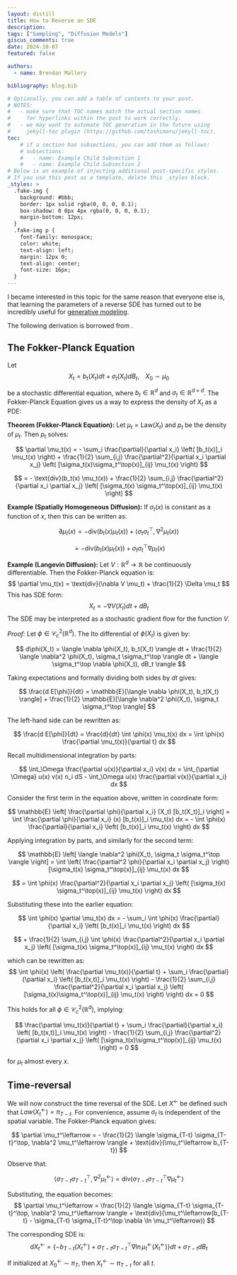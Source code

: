 ```yaml
---
layout: distill
title: How to Reverse an SDE
description:
tags: ["Sampling", "Diffusion Models"]
giscus_comments: true
date: 2024-10-07
featured: false

authors:
  - name: Brendan Mallery

bibliography: blog.bib

# Optionally, you can add a table of contents to your post.
# NOTES:
#   - make sure that TOC names match the actual section names
#     for hyperlinks within the post to work correctly.
#   - we may want to automate TOC generation in the future using
#     jekyll-toc plugin (https://github.com/toshimaru/jekyll-toc).
toc:
    # if a section has subsections, you can add them as follows:
    # subsections:
    #   - name: Example Child Subsection 1
    #   - name: Example Child Subsection 2
# Below is an example of injecting additional post-specific styles.
# If you use this post as a template, delete this _styles block.
_styles: >
  .fake-img {
    background: #bbb;
    border: 1px solid rgba(0, 0, 0, 0.1);
    box-shadow: 0 0px 4px rgba(0, 0, 0, 0.1);
    margin-bottom: 12px;
  }
  .fake-img p {
    font-family: monospace;
    color: white;
    text-align: left;
    margin: 12px 0;
    text-align: center;
    font-size: 16px;
  }
---
```

I became interested in this topic for the same reason that everyone else is, that learning the parameters of a reverse SDE has turned out to be incredibly useful for [generative modeling](https://en.wikipedia.org/wiki/Diffusion_model). 

The following derivation is borrowed from <d-cite key="sarkka2019applied"></d-cite>. 

## The Fokker-Planck Equation

Let 
 $$ X_t = b_t(X_t)dt + \sigma_t(X_t)dB_t, \; \; \; \; X_0 \sim \mu_0 $$
 
be a stochastic differential equation, where $b_t \in \mathbb{R}^d$ and $\sigma_t \in \mathbb{R}^{d \times d}$. The Fokker-Planck Equation gives us a way to express the density of $X_t$ as a PDE:
  
**Theorem (Fokker-Planck Equation):** Let $\mu_t = \text{Law}(X_t)$ and $p_t$ be the density of $\mu_t$. Then $p_t$ solves: 
   
$$ \partial \mu_t(x) = - \sum_i \frac{\partial}{\partial x_i} \left( [b_t(x)]_i \mu_t(x) \right) + \frac{1}{2} \sum_{i,j} \frac{\partial^2}{\partial x_i \partial x_j} \left( [\sigma_t(x)\sigma_t^\top(x)]_{ij} \mu_t(x) \right) $$
   
$$ = - \text{div}(b_t(x) \mu_t(x)) + \frac{1}{2} \sum_{i,j} \frac{\partial^2}{\partial x_i \partial x_j} \left( [\sigma_t(x) \sigma_t^\top(x)]_{ij} \mu_t(x) \right) $$
  
  
**Example (Spatially Homogeneous Diffusion):** If $\sigma_t(x)$ is constant as a function of $x$, then this can be written as: 
  
$$ \partial \mu_t(x) = - \text{div}(b_t(x) \mu_t(x)) + \langle \sigma_t \sigma_t^\top, \nabla^2 \mu_t(x) \rangle $$

$$ = - \text{div}(b_t(x)\mu_t(x)) + \sigma_t \sigma_t^\top \nabla \mu_t(x) $$
   
**Example (Langevin Diffusion):** Let $V: \mathbb{R}^d \rightarrow \mathbb{R}$ be continuously differentiable. Then the Fokker-Planck equation is: $$ \partial \mu_t(x) = \text{div}(\nabla V \mu_t) + \frac{1}{2} \Delta \mu_t $$ This has SDE form: $$ X_t = -\nabla V(X_t) dt + dB_t $$ The SDE may be interpreted as a stochastic gradient flow for the function $V$. 
  
*Proof:* Let $\phi \in \mathcal{C}_c^2(\mathbb{R}^d)$. The Ito differential of $\phi(X_t)$ is given by: 
  
$$ d\phi(X_t) = \langle \nabla \phi(X_t), b_t(X_t) \rangle dt + \frac{1}{2} \langle \nabla^2 \phi(X_t), \sigma_t \sigma_t^\top \rangle dt + \langle \sigma_t^\top \nabla \phi(X_t), dB_t \rangle $$
  
Taking expectations and formally dividing both sides by $dt$ gives: 
   
$$ \frac{d E[\phi]}{dt} = \mathbb{E}[\langle \nabla \phi(X_t), b_t(X_t) \rangle] + \frac{1}{2} \mathbb{E}[\langle \nabla^2 \phi(X_t), \sigma_t \sigma_t^\top \rangle] $$
   
The left-hand side can be rewritten as: 
  
$$ \frac{d E[\phi]}{dt} = \frac{d}{dt} \int \phi(x) \mu_t(x) dx = \int \phi(x) \frac{\partial \mu_t(x)}{\partial t} dx $$
  
Recall multidimensional integration by parts: 
   
$$ \int_\Omega \frac{\partial u(x)}{\partial x_i} v(x) dx = \int_{\partial \Omega} u(x) v(x) n_i dS - \int_\Omega u(x) \frac{\partial v(x)}{\partial x_i} dx $$
   
Consider the first term in the equation above, written in coordinate form: 
  
$$ \mathbb{E} \left[ \frac{\partial \phi}{\partial x_i} (X_t) [b_t(X_t)]_i \right] = \int \frac{\partial \phi}{\partial x_i} (x) [b_t(x)]_i \mu_t(x) dx = - \int \phi(x) \frac{\partial}{\partial x_i} \left( [b_t(x)]_i \mu_t(x) \right) dx $$
  
Applying integration by parts, and similarly for the second term: 
   
$$ \mathbb{E} \left[ \langle \nabla^2 \phi(X_t), \sigma_t \sigma_t^\top \rangle \right] = \int \left( \frac{\partial^2 \phi}{\partial x_i \partial x_j} \right) [\sigma_t(x) \sigma_t^\top(x)]_{ij} \mu_t(x) dx $$

$$ = \int \phi(x) \frac{\partial^2}{\partial x_i \partial x_j} \left( [\sigma_t(x) \sigma_t^\top(x)]_{ij} \mu_t(x) \right) dx $$

Substituting these into the earlier equation: 

$$ \int \phi(x) \partial \mu_t(x) dx = - \sum_i \int \phi(x) \frac{\partial}{\partial x_i} \left( [b_t(x)]_i \mu_t(x) \right) dx $$


$$ + \frac{1}{2} \sum_{i,j} \int \phi(x) \frac{\partial^2}{\partial x_i \partial x_j} \left( [\sigma_t(x) \sigma_t^\top(x)]_{ij} \mu_t(x) \right) dx $$

which can be rewritten as: 
$$ \int \phi(x) \left( \frac{\partial \mu_t(x)}{\partial t} + \sum_i \frac{\partial}{\partial x_i} \left( [b_t(x,t)]_i \mu_t(x) \right) - \frac{1}{2} \sum_{i,j} \frac{\partial^2}{\partial x_i \partial x_j} \left( [\sigma_t(x)\sigma_t^\top(x)]_{ij} \mu_t(x) \right) \right) dx = 0 $$

This holds for all $\phi \in \mathcal{C}_c^2(\mathbb{R}^d)$, implying: 

$$ \frac{\partial \mu_t(x)}{\partial t} + \sum_i \frac{\partial}{\partial x_i} \left( [b_t(x,t)]_i \mu_t(x) \right) - \frac{1}{2} \sum_{i,j} \frac{\partial^2}{\partial x_i \partial x_j} \left( [\sigma_t(x)\sigma_t^\top(x)]_{ij} \mu_t(x) \right) = 0 $$

for $\mu_t$ almost every $x$. 

## Time-reversal

We will now construct the time reversal of the SDE. Let $X^\leftarrow$ be defined such that $Law(X_t^\leftarrow) = \pi_{T-t}$. For convenience, assume $\sigma_t$ is independent of the spatial variable. The Fokker-Planck equation gives: 

$$ \partial \mu_t^\leftarrow = - \frac{1}{2} \langle \sigma_{T-t} \sigma_{T-t}^\top, \nabla^2 \mu_t^\leftarrow \rangle + \text{div}(\mu_t^\leftarrow b_{T-t}) $$

Observe that: 

$$ \langle \sigma_{T-t} \sigma_{T-t}^\top, \nabla^2 \mu_t^\leftarrow \rangle = \text{div}(\sigma_{T-t} \sigma_{T-t}^\top \nabla \mu_t^\leftarrow) $$

Substituting, the equation becomes: 
$$ \partial \mu_t^\leftarrow = \frac{1}{2} \langle \sigma_{T-t} \sigma_{T-t}^\top, \nabla^2 \mu_t^\leftarrow \rangle + \text{div}(\mu_t^\leftarrow(b_{T-t} - \sigma_{T-t} \sigma_{T-t}^\top \nabla \ln \mu_t^\leftarrow)) $$

The corresponding SDE is: 
$$ dX_t^\leftarrow = \left\{ -b_{T-t}(X_t^\leftarrow) + \sigma_{T-t} \sigma_{T-t}^\top \nabla \ln \mu_t^\leftarrow(X_t^\leftarrow) \right\} dt + \sigma_{T-t} dB_t $$

If initialized at $X_0^\leftarrow \sim \pi_T$, then $X_t^\leftarrow \sim \pi_{T-t}$ for all $t$.